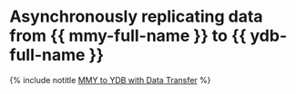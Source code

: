 # Asynchronously replicating data from {{ mmy-full-name }} to {{ ydb-full-name }}

{% include notitle [MMY to YDB with Data Transfer](../../_tutorials/dataplatform/mmy-ydb-migration.md) %}
